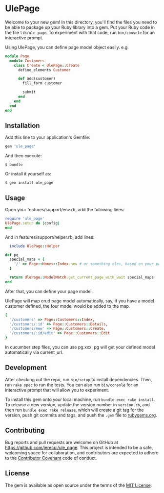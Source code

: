 # UlePage

Welcome to your new gem! In this directory, you'll find the files you need to be able to package up your Ruby library into a gem. Put your Ruby code in the file `lib/ule_page`. To experiment with that code, run `bin/console` for an interactive prompt.

Using UlePage, you can define page model object easily. e.g.
```ruby
module Page
  module Customers
    class Create < UlePage::Create
      define_elements Customer

      def add(customer)
        fill_form customer

        submit
      end
    end
  end
end

```

## Installation

Add this line to your application's Gemfile:

```ruby
gem 'ule_page'
```

And then execute:

    $ bundle

Or install it yourself as:

    $ gem install ule_page

## Usage
Open your features/support/env.rb, add the following lines:
```ruby
require 'ule_page'
UlePage.setup do |config|
end
```
And in features/support/helper.rb, add lines:
```ruby
  include UlePage::Helper

def pg
  special_maps = {
    '/' => Page::Homes::Index.new # or something eles, based on your page model
  }

  return UlePage::ModelMatch.get_current_page_with_wait special_maps
end

```
After that, you can define your page model.

UlePage will map crud page model automatically, say, if you have a model customer defined, the four model would be added to the map.
```ruby
{
  '/customers' => Page::Customers::Index,
  '/customers/:id' => Page::Customers::Details,
  '/customers/new' => Page::Customers::Create,
  '/customers/:id/edit' => Page::Customers::Edit
}
```
In cucumber step files, you can use pg.xxx, pg will get your defined model automatically via current_url.

## Development

After checking out the repo, run `bin/setup` to install dependencies. Then, run `rake spec` to run the tests. You can also run `bin/console` for an interactive prompt that will allow you to experiment.

To install this gem onto your local machine, run `bundle exec rake install`. To release a new version, update the version number in `version.rb`, and then run `bundle exec rake release`, which will create a git tag for the version, push git commits and tags, and push the `.gem` file to [rubygems.org](https://rubygems.org).

## Contributing

Bug reports and pull requests are welcome on GitHub at https://github.com/jerecui/ule_page. This project is intended to be a safe, welcoming space for collaboration, and contributors are expected to adhere to the [Contributor Covenant](http://contributor-covenant.org) code of conduct.


## License

The gem is available as open source under the terms of the [MIT License](http://opensource.org/licenses/MIT).
